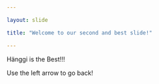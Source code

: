 ```yaml
---

layout: slide

title: "Welcome to our second and best slide!"

---
```


Hänggi is the Best!!!

Use the left arrow to go back!
